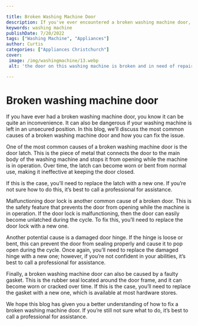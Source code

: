 ```yaml
---

title: Broken Washing Machine Door
description: If you've ever encountered a broken washing machine door, this blog post can help you identify the cause and provide solutions to fix it; read on to learn more!
keywords: washing machine
publishDate: 7/20/2022
tags: ["Washing Machine", "Appliances"]
author: Curtis
categories: ["Appliances Christchurch"]
cover: 
 image: /img/washingmachine/13.webp
 alt: 'the door on this washing machine is broken and in need of repair'

---
```


# Broken washing machine door

If you have ever had a broken washing machine door, you know it can be quite an inconvenience. It can also be dangerous if your washing machine is left in an unsecured position. In this blog, we’ll discuss the most common causes of a broken washing machine door and how you can fix the issue.

One of the most common causes of a broken washing machine door is the door latch. This is the piece of metal that connects the door to the main body of the washing machine and stops it from opening while the machine is in operation. Over time, the latch can become worn or bent from normal use, making it ineffective at keeping the door closed.

If this is the case, you’ll need to replace the latch with a new one. If you’re not sure how to do this, it’s best to call a professional for assistance.

Malfunctioning door lock is another common cause of a broken door. This is the safety feature that prevents the door from opening while the machine is in operation. If the door lock is malfunctioning, then the door can easily become unlatched during the cycle. To fix this, you’ll need to replace the door lock with a new one.

Another potential cause is a damaged door hinge. If the hinge is loose or bent, this can prevent the door from sealing properly and cause it to pop open during the cycle. Once again, you’ll need to replace the damaged hinge with a new one; however, if you’re not confident in your abilities, it’s best to call a professional for assistance.

Finally, a broken washing machine door can also be caused by a faulty gasket. This is the rubber seal located around the door frame, and it can become worn or cracked over time. If this is the case, you’ll need to replace the gasket with a new one, which is available at most hardware stores.

We hope this blog has given you a better understanding of how to fix a broken washing machine door. If you’re still not sure what to do, it’s best to call a professional for assistance.